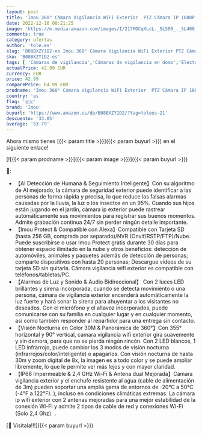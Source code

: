 ```yaml
---
layout: post
title: 'Imou 360° Cámara Vigilancia WiFi Exterior  PTZ Cámara IP 1080P  AI Detección de Humana  Seguimiento Automático  Sirena  Visión Nocturna Color 30M  Audio Bidireccional  IP66  Compatible con Alexa'
date: 2022-12-16 08:21:25
image: 'https://m.media-amazon.com/images/I/217MDCqXLcL._SL500_._SL400_.jpg'
comments: true
category: ofertas
author: 'tole.es'
slug: 'B08BXZY1D2-es Imou 360° Cámara Vigilancia WiFi Exterior PTZ Cámara IP...'
sku: 'B08BXZY1D2-es'
tags: [ 'Cámaras de vigilancia','Cámaras de vigilancia en domo','Electrónica','Fotografía y videocámaras','alexa','imou','🇪🇸', ]
actualPrice: 42.99 EUR
currency: EUR
price: 42.99
comparePrice: 64.99 EUR
prodname: 'Imou 360° Cámara Vigilancia WiFi Exterior  PTZ Cámara IP 1080P  AI Detección de Humana  Seguimiento Automático  Sirena  Visión Nocturna Color 30M  Audio Bidireccional  IP66  Compatible con Alexa'
country: 'es'
flag: '🇪🇸'
brand: 'Imou'
buyurl: 'https://www.amazon.es/dp/B08BXZY1D2/?tag=tolees-21'
descuento: '33.85'
average: '53.79'
---
```


Ahora mismo tienes [{{< param title >}}]({{< param buyurl >}}) en el siguiente enlace!

[![{{< param prodname >}}]({{< param image >}})]({{< param buyurl >}})

🔎:

- 【AI Detección de Humana & Seguimiento Inteligente】Con su algoritmo de AI mejorado, la cámara de seguridad exterior puede identificar a las personas de forma rápida y precisa, lo que reduce las falsas alarmas causadas por la lluvia, la luz o los insectos en un 95%. Cuando sus hijos están jugando en el jardín, cámara ip exterior puede rastrear automáticamente sus movimientos para registrar sus buenos momentos. Admite grabación continua 24/7 sin perder ningún detalle importante.
- 【Imou Protect & Compatible con Alexa】Compatible con Tarjeta SD (hasta 256 GB, comprada por separado)/NVR (Onvif/RSTP/FTP)/Nube. Puede suscribirse o usar Imou Protect gratis durante 30 días para obtener espacio ilimitado en la nube y otros beneficios: detección de automóviles, animales y paquetes además de detección de personas; comparte dispositivos con hasta 20 personas; Descargue videos de su tarjeta SD sin quitarla. Cámara vigilancia wifi exterior es compatible con teléfonos/tabletas/PC.
- 【Alarmas de Luz y Sonido & Audio Bidireccional】 Con 2 luces LED brillantes y sirena incorporada, cuando se detecta movimiento o una persona, cámara de vigilancia exterior encenderá automáticamente la luz fuerte y hará sonar la sirena para ahuyentar a los visitantes no deseados. Con el micrófono y el altavoz incorporados, puede comunicarse con su familia en cualquier lugar y en cualquier momento, así como también responder al repartidor para una entrega sin contacto.
- 【Visión Nocturna en Color 30M & Panorámica de 360°】Con 355° horizontal y 90° vertical, camara vigilancia wifi exterior gira suavemente y sin demora, para que no se pierda ningún rincón. Con 2 LED blancos, 1 LED infrarrojo, puede cambiar los 3 modos de visión nocturna (infrarrojos/color/inteligente) o apagarlos. Con visión nocturna de hasta 30m y zoom digital de 8x, la imagen es a todo color y se puede ampliar libremente, lo que le permite ver más lejos y con mayor claridad.
- 【IP66 Impermeable & 2,4 GHz Wi-Fi & Antena dual Mejorada】Cámara vigilancia exterior y el enchufe resistente al agua (cable de alimentación de 3m) pueden soportar una amplia gama de entornos de -20°C a 50°C (-4°F a 122°F). ), incluso en condiciones climáticas extremas. La cámara ip wifi exterior con 2 antenas mejoradas para una mejor estabilidad de la conexión Wi-Fi y admite 2 tipos de cable de red y conexiones Wi-Fi (Solo 2,4 Ghz）.

[🛒 Visítala!!!]({{< param buyurl >}})
